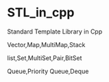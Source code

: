 # STL_in_cpp
Standard Template Library in Cpp

Vector,Map,MultiMap,Stack

list,Set,MultiSet,Pair,BitSet

Queue,Priority Queue,Deque
